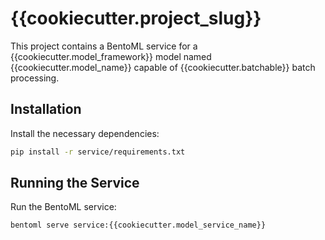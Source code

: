 # {{cookiecutter.project_slug}}

This project contains a BentoML service for a {{cookiecutter.model_framework}} model named {{cookiecutter.model_name}} capable of {{cookiecutter.batchable}} batch processing.

## Installation
Install the necessary dependencies:

```bash
pip install -r service/requirements.txt
```

## Running the Service
Run the BentoML service:

```bash
bentoml serve service:{{cookiecutter.model_service_name}}
```
